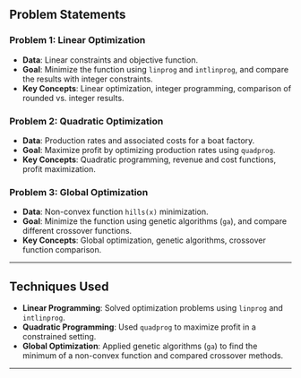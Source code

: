 ## Problem Statements

### Problem 1: Linear Optimization 
- **Data**: Linear constraints and objective function.
- **Goal**: Minimize the function using `linprog` and `intlinprog`, and compare the results with integer constraints.
- **Key Concepts**: Linear optimization, integer programming, comparison of rounded vs. integer results.

### Problem 2: Quadratic Optimization 
- **Data**: Production rates and associated costs for a boat factory.
- **Goal**: Maximize profit by optimizing production rates using `quadprog`.
- **Key Concepts**: Quadratic programming, revenue and cost functions, profit maximization.

### Problem 3: Global Optimization
- **Data**: Non-convex function `hills(x)` minimization.
- **Goal**: Minimize the function using genetic algorithms (`ga`), and compare different crossover functions.
- **Key Concepts**: Global optimization, genetic algorithms, crossover function comparison.

---

## Techniques Used

- **Linear Programming**: Solved optimization problems using `linprog` and `intlinprog`.
- **Quadratic Programming**: Used `quadprog` to maximize profit in a constrained setting.
- **Global Optimization**: Applied genetic algorithms (`ga`) to find the minimum of a non-convex function and compared crossover methods.

---
